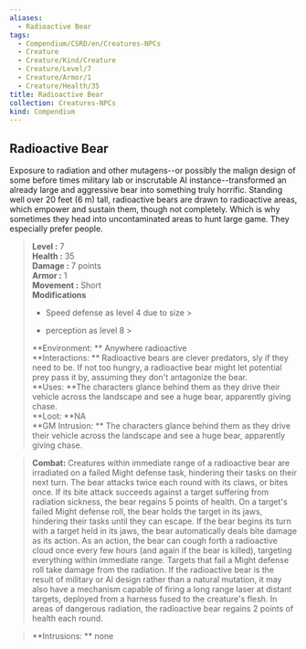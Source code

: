 ```yaml
---
aliases:
  - Radioactive Bear
tags:
  - Compendium/CSRD/en/Creatures-NPCs
  - Creature
  - Creature/Kind/Creature
  - Creature/Level/7
  - Creature/Armor/1
  - Creature/Health/35
title: Radioactive Bear
collection: Creatures-NPCs
kind: Compendium
---
```

## Radioactive Bear  
Exposure to radiation and other mutagens--or possibly the malign design of some before times military lab or inscrutable AI instance--transformed an already large and aggressive bear into something truly horrific. Standing well over 20 feet (6 m) tall, radioactive bears are drawn to radioactive areas, which empower and sustain them, though not completely. Which is why sometimes they head into uncontaminated areas to hunt large game. They especially prefer people.  

  
> **Level :** 7  
> **Health :** 35  
> **Damage :** 7 points  
> **Armor :** 1  
> **Movement :** Short  
> **Modifications**  
>- Speed defense as level 4 due to size >
>  
>- perception as level 8 >
>  
> **Environment: ** Anywhere radioactive  
> **Interactions: ** Radioactive bears are clever predators, sly if they need to be. If not too hungry, a radioactive bear might let potential prey pass it by, assuming they don't antagonize the bear.  
> **Uses: **The characters glance behind them as they drive their vehicle across the landscape and see a huge bear, apparently giving chase.  
> **Loot: **NA  
> **GM Intrusion: ** The characters glance behind them as they drive their vehicle across the landscape and see a huge bear, apparently giving chase.  

> **Combat:** 
> Creatures within immediate range of a radioactive bear are irradiated on a failed Might defense task, hindering their tasks on their next turn. 
The bear attacks twice each round with its claws, or bites once. If its bite attack succeeds against a target suffering from radiation sickness, the bear regains 5 points of health. 
On a target's failed Might defense roll, the bear holds the target in its jaws, hindering their tasks until they can escape. If the bear begins its turn with a target held in its jaws, the bear automatically deals bite damage as its action. 
As an action, the bear can cough forth a radioactive cloud once every few hours (and again if the bear is killed), targeting everything within immediate range. Targets that fail a Might defense roll take damage from the radiation. 
If the radioactive bear is the result of military or AI design rather than a natural mutation, it may also have a mechanism capable of firing a long range laser at distant targets, deployed from a harness fused to the creature's flesh. 
In areas of dangerous radiation, the radioactive bear regains 2 points of health each round.  
  

> **Intrusions: ** 
> none  
